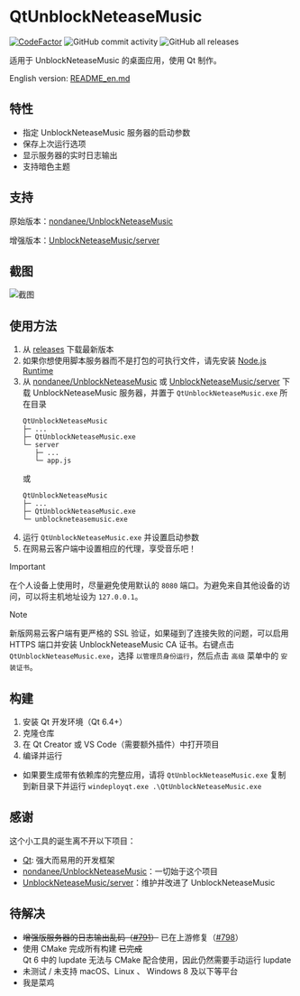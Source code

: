 # QtUnblockNeteaseMusic

[![CodeFactor](https://www.codefactor.io/repository/github/frzmtrsprt/qtunblockneteasemusic/badge)](https://www.codefactor.io/repository/github/frzmtrsprt/qtunblockneteasemusic)
![GitHub commit activity](https://img.shields.io/github/commit-activity/m/FrzMtrsprt/QtUnblockNeteaseMusic)
![GitHub all releases](https://img.shields.io/github/downloads/FrzMtrsprt/QtUnblockNeteaseMusic/total)

适用于 UnblockNeteaseMusic 的桌面应用，使用 Qt 制作。

English version: [README_en.md](README_en.md)

## 特性
- 指定 UnblockNeteaseMusic 服务器的启动参数
- 保存上次运行选项
- 显示服务器的实时日志输出
- 支持暗色主题

## 支持
原始版本：[nondanee/UnblockNeteaseMusic](https://github.com/nondanee/UnblockNeteaseMusic)

增强版本：[UnblockNeteaseMusic/server](https://github.com/UnblockNeteaseMusic/server)

## 截图
![截图](https://github.com/FrzMtrsprt/QtUnblockNeteaseMusic/raw/main/screenshot.png)

## 使用方法
1. 从 [releases](https://github.com/FrzMtrsprt/QtUnblockNeteaseMusic/releases) 下载最新版本
2. 如果你想使用脚本服务器而不是打包的可执行文件，请先安装 [Node.js Runtime](https://nodejs.org/zh-cn/download)
3. 从 [nondanee/UnblockNeteaseMusic](https://github.com/nondanee/UnblockNeteaseMusic) 或 [UnblockNeteaseMusic/server](https://github.com/UnblockNeteaseMusic/server) 下载 UnblockNeteaseMusic 服务器，并置于 `QtUnblockNeteaseMusic.exe` 所在目录
    ```
    QtUnblockNeteaseMusic  
    ├─ ...  
    ├─ QtUnblockNeteaseMusic.exe  
    └─ server  
       ├─ ...  
       └─ app.js
    ```
    或
    ```
    QtUnblockNeteaseMusic  
    ├─ ...  
    ├─ QtUnblockNeteaseMusic.exe  
    └─ unblockneteasemusic.exe
    ```
4. 运行 `QtUnblockNeteaseMusic.exe` 并设置启动参数
5. 在网易云客户端中设置相应的代理，享受音乐吧！
> [!IMPORTANT]
> 在个人设备上使用时，尽量避免使用默认的 `8080` 端口。为避免来自其他设备的访问，可以将主机地址设为 `127.0.0.1`。

> [!NOTE]
> 新版网易云客户端有更严格的 SSL 验证，如果碰到了连接失败的问题，可以启用 HTTPS 端口并安装 UnblockNeteaseMusic CA 证书。右键点击 `QtUnblockNeteaseMusic.exe`，选择 `以管理员身份运行`，然后点击 `高级` 菜单中的 `安装证书`。

## 构建
1. 安装 Qt 开发环境（Qt 6.4+）
2. 克隆仓库
3. 在 Qt Creator 或 VS Code（需要额外插件）中打开项目
4. 编译并运行
- 如果要生成带有依赖库的完整应用，请将 `QtUnblockNeteaseMusic.exe` 复制到新目录下并运行 `windeployqt.exe .\QtUnblockNeteaseMusic.exe`

## 感谢
这个小工具的诞生离不开以下项目：
- [Qt](https://github.com/qt): 强大而易用的开发框架
- [nondanee/UnblockNeteaseMusic](https://github.com/nondanee/UnblockNeteaseMusic)：一切始于这个项目
- [UnblockNeteaseMusic/server](https://github.com/UnblockNeteaseMusic/server)：维护并改进了 UnblockNeteaseMusic

## 待解决
- ~~增强版服务器的日志输出乱码（[#791](https://github.com/UnblockNeteaseMusic/server/issues/791)）~~ 已在上游修复（[#798](https://github.com/UnblockNeteaseMusic/server/pull/798)）
- 使用 CMake 完成所有构建 ~~已完成~~  
  Qt 6 中的 lupdate 无法与 CMake 配合使用，因此仍然需要手动运行 lupdate
- 未测试 / 未支持 macOS、Linux 、 Windows 8 及以下等平台
- 我是菜鸡